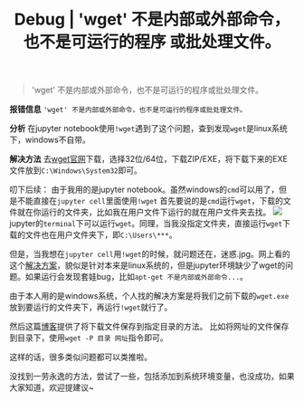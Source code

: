 ﻿---
 title: Debug | 'wget' 不是内部或外部命令，也不是可运行的程序 或批处理文件。
 date: 
 updated: 
 categories:
 - Debug
 tags:
 - Debug
---
>'wget' 不是内部或外部命令，也不是可运行的程序或批处理文件。
<!--less-->
**报错信息**
`'wget' 不是内部或外部命令，也不是可运行的程序或批处理文件。`

**分析**
在jupyter notebook使用`!wget`遇到了这个问题，查到发现`wget`是linux系统下，windows不自带。

**解决方法**
去[wget官网](https://eternallybored.org/misc/wget/)下载，选择32位/64位，下载ZIP/EXE，将下载下来的EXE文件放到`C:\Windows\System32`即可。

叨下后续：
由于我用的是jupyter notebook。虽然windows的`cmd`可以用了，但是不能直接在`jupyter cell`里面使用`!wget`
首先要说的是`cmd`运行`wget`，下载的文件就在你运行的文件夹，比如我在用户文件下运行的就在用户文件夹去找。
![](https://img-blog.csdnimg.cn/20201229145656619.png)
jupyter的`terminal`下可以运行`wget`。同理，当我没指定文件夹，直接运行`wget`下载的文件也在用户文件夹下，即`C:\Users\***`。

但是，当我想在`jupyter cell`用`!wget`的时候，就问题还在，迷惑.jpg。网上看的这个[解决方案](https://community.paperspace.com/t/wget-missing-from-jupyter/710)，貌似是针对本来是linux系统的，但是jupyter环境缺少了wget的问题。如果运行会发现套娃bug，比如`apt-get 不是内部或外部命令...`。

由于本人用的是windows系统，个人找的解决方案是将我们之前下载的`wget.exe`放到要运行的文件夹下，再运行`!wget`就行了。

然后这篇[博客](https://blog.csdn.net/yinhuaiya/article/details/78675605)提供了将下载文件保存到指定目录的方法。
比如将网址的文件保存到目录下，使用`wget -P 目录 网址`指令即可。

这样的话，很多类似问题都可以类推啦。

没找到一劳永逸的方法，尝试了一些，包括添加到系统环境变量，也没成功，如果大家知道，欢迎提建议~

